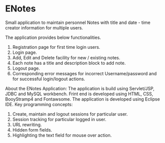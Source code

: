 # ENotes
Small application to maintain personnel Notes with title and date - time creator information for multiple users.

The application provides below functionalities.
1. Registration page for first time login users.
2. Login page.
3. Add, Edit and Delete facility for new / existing notes.
4. Each note has a title and description block to add note.
5. Logout page.
6. Corresponding error messages for incorrect Username/password and for successful login/logout actions.

 About the ENotes Application:
The application is build using Servlet/JSP, JDBC and MySQL workbench. Frint end is developed using HTML, CSS, BooyStramp4 and Fontawsome. The application is developed using Eclipse IDE.
Key programming concepts:
1.	Create, maintain and logout sessions for particular user.
2.	Session tracking for particular logged in user.
3.	URL rewriting.
4.	Hidden form fields.
5.	Highlighting the text field for mouse over action.

